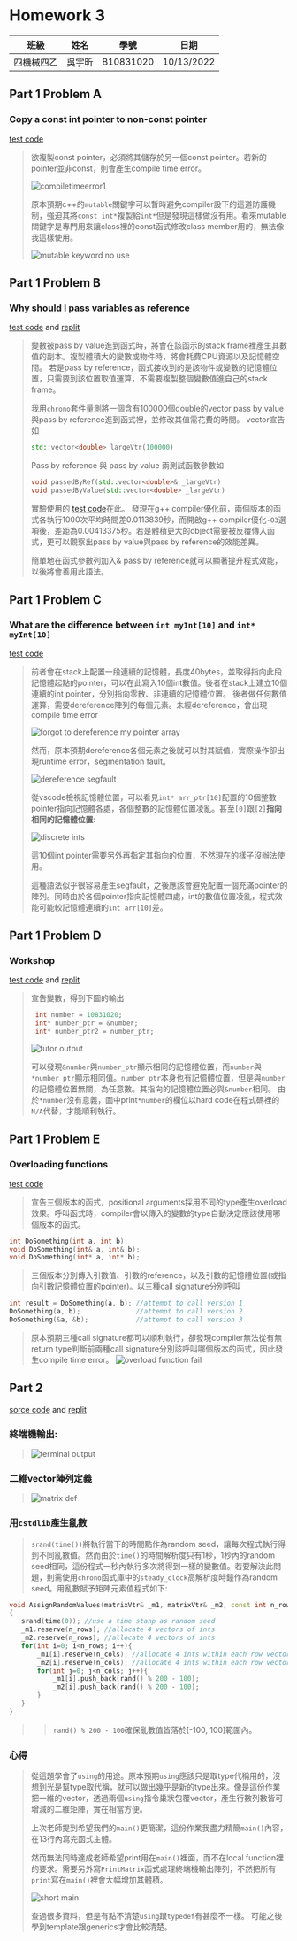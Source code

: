 # Homework 3
 |  班級   | 姓名 |  學號   |   日期   |
 |   :---: | :---:|  :---:  |:---: |
 |四機械四乙|吳宇昕|B10831020|10/13/2022|

## __Part 1 Problem A__
### Copy a const int pointer to non-const pointer 
[test code](CODE/Part1/HW3A.cpp)
> 欲複製const pointer，必須將其儲存於另一個const pointer。若新的pointer並非const，則會產生compile time error。
>
> ![compiletimeerror1](IMG/Part1/3A-0.png)
>
> 原本預期c++的```mutable```關鍵字可以暫時避免compiler設下的這道防護機制，強迫其將```const int*```複製給```int*```但是發現這樣做沒有用。看來mutable關鍵字是專門用來讓class裡的const函式修改class member用的，無法像我這樣使用。
> 
> ![mutable keyword no use](IMG/Part1/3A-2.png)

## __Part 1 Problem B__
### Why should I pass variables as reference
[test code](CODE/Part1/HW3B.cpp) and [replit](https://replit.com/join/wogevlomwv-b10831020)
> 變數被pass by value進到函式時，將會在該函示的stack frame裡產生其數值的副本。複製體積大的變數或物件時，將會耗費CPU資源以及記憶體空間。
> 若是pass by reference，函式接收到的是該物件或變數的記憶體位置，只需要到該位置取值運算，不需要複製整個變數值進自己的stack frame。
>
> 我用```chrono```套件量測將一個含有100000個double的vector pass by value與pass by reference進到函式裡，並修改其值需花費的時間。
> vector宣告如
> ```c++
> std::vector<double> largeVtr(100000)
> ```
>
> Pass by reference 與 pass by value 兩測試函數參數如
> ```c++
> void passedByRef(std::vector<double>& _largeVtr)
> void passedByValue(std::vector<double> _largeVtr)
> ```
>
> 實驗使用的 [test code](CODE/Part1/HW3B.cpp)在此。
> 發現在g++ compiler優化前，兩個版本的函式各執行1000次平均時間差0.0113839秒，而開啟g++ compiler優化```-O3```選項後，差距為0.00413375秒。若是體積更大的object需要被反覆傳入函式，更可以觀察出pass by value與pass by reference的效能差異。
> 
> 簡單地在函式參數列加入& pass by reference就可以顯著提升程式效能，以後將會善用此語法。

## __Part 1 Problem C__
### What are the difference between ```int myInt[10]``` and ```int* myInt[10]```
[test code](CODE/Part1/HW3C.cpp)
> 前者會在stack上配置一段連續的記憶體，長度40bytes，並取得指向此段記憶體起點的pointer，可以在此寫入10個int數值。後者在stack上建立10個連續的int pointer，分別指向零散、非連續的記憶體位置。
> 後者做任何數值運算，需要dereference陣列的每個元素。未經dereference，會出現compile time error
> 
> ![forgot to dereference my pointer array](IMG/Part1/3C-0.png)
> 
> 然而，原本預期dereference各個元素之後就可以對其賦值，實際操作卻出現runtime error，segmentation fault。
> 
> ![dereference segfault](IMG/Part1/3C-3.png)
> 
> 從vscode檢視記憶體位置，可以看見```int* arr_ptr[10]```配置的10個整數pointer指向記憶體各處，各個整數的記憶體位置凌亂。甚至```[0]```跟```[2]```__指向相同的記憶體位置__:
> 
> ![discrete ints](IMG/Part1/3C-2.png)
> 
> 這10個int pointer需要另外再指定其指向的位置，不然現在的樣子沒辦法使用。
> 
> 這種語法似乎很容易產生segfault，之後應該會避免配置一個充滿pointer的陣列。同時由於各個pointer指向記憶體四處，int的數值位置凌亂，程式效能可能較記憶體連續的```int arr[10]```差。


## __Part 1 Problem D__
### Workshop
[test code](CODE/Part1/HW3D.cpp) and [replit](https://replit.com/join/rbiugzgkui-b10831020)
> 宣告變數，得到下圖的輸出
> ```c++
>  int number = 10831020;
>  int* number_ptr = &number;
>  int* number_ptr2 = number_ptr;
> ```
> 
> ![tutor output](IMG/Part1/int_intptr_intref.png)
> 
> 可以發現```&number```與```number_ptr```顯示相同的記憶體位置，而```number```與```*number_ptr```顯示相同值。```number_ptr```本身也有記憶體位置，但是與```number```的記憶體位置無關，為任意數。其指向的記憶體位置必與```&number```相同。
> 由於```*number```沒有意義，圖中print```*number```的欄位以hard code在程式碼裡的```N/A```代替，才能順利執行。

## __Part 1 Problem E__
### Overloading functions
[test code](CODE/Part1/HW3E.cpp)
> 宣告三個版本的函式，positional arguments採用不同的type產生overload效果。呼叫函式時，compiler會以傳入的變數的type自動決定應該使用哪個版本的函式。
```c++
int DoSomething(int a, int b);
void DoSomething(int& a, int& b);
void DoSomething(int* a, int* b);
```
> 三個版本分別傳入引數值、引數的reference，以及引數的記憶體位置(或指向引數記憶體位置的pointer)。以三種call signature分別呼叫
```c++
int result = DoSomething(a, b); //attempt to call version 1
DoSomething(a, b);              //attempt to call version 2
DoSomething(&a, &b);            //attempt to call version 3
```
> 原本預期三種call signature都可以順利執行，卻發現compiler無法從有無return type判斷前兩種call signature分別該呼叫哪個版本的函式，因此發生compile time error。
> ![overload function fail](IMG/Part1/3E-0.png)

## __Part 2__
 [sorce code](CODE/Part2/HW3P2.cpp) and [replit](https://replit.com/join/ntaqjzlkdi-b10831020)
### __終端機輸出:__
 >
 > ![terminal output](IMG/Part2/matrix_terminal_output-2.png)

### __二維vector陣列定義__
 > ![matrix def](IMG/Part2/matrix%20def.png)
### __用```cstdlib```產生亂數__
 > ```srand(time())```將執行當下的時間點作為random seed，讓每次程式執行得到不同亂數值。然而由於```time()```的時間解析度只有1秒，1秒內的random seed相同，這份程式一秒內執行多次將得到一樣的變數值。若要解決此問題，則需使用```chrono```函式庫中的```steady_clock```高解析度時鐘作為random seed。用亂數賦予矩陣元素值程式如下:
 ```c++
 void AssignRandomValues(matrixVtr& _m1, matrixVtr& _m2, const int n_rows, const int n_cols)
{
    srand(time(0)); //use a time stanp as random seed
    _m1.reserve(n_rows); //allocate 4 vectors of ints
    _m2.reserve(n_rows); //allocate 4 vectors of ints
    for(int i=0; i<n_rows; i++){
        _m1[i].reserve(n_cols); //allocate 4 ints within each row vector
        _m2[i].reserve(n_cols); //allocate 4 ints within each row vector
        for(int j=0; j<n_cols; j++){
            _m1[i].push_back(rand() % 200 - 100);
            _m2[i].push_back(rand() % 200 - 100);
        }
    }
}
 ```
 >> ```rand() % 200 - 100```確保亂數值皆落於[-100, 100]範圍內。
### __心得__
 > 從這題學會了```using```的用途。原本預期```using```應該只是取type代稱用的，沒想到光是幫type取代稱，就可以做出幾乎是新的type出來。像是這份作業把一維的vector，透過兩個```using```指令巢狀包覆vector，產生行數列數皆可增減的二維矩陣，實在相當方便。
 >
 > 上次老師提到希望我們的```main()```更簡潔，這份作業我盡力精簡```main()```內容，在13行內寫完函式主體。
 > 
 > 然而無法同時達成老師希望print用在```main()```裡面，而不在local function裡的要求。需要另外寫```PrintMatrix```函式處理終端機輸出陣列，不然把所有```print```寫在```main()```裡會大幅增加其體積。
 >
 > ![short main](IMG/Part2/main.png)
 >
 > 查過很多資料，但是有點不清楚```using```跟```typedef```有甚麼不一樣。 可能之後學到template跟generics才會比較清楚。
